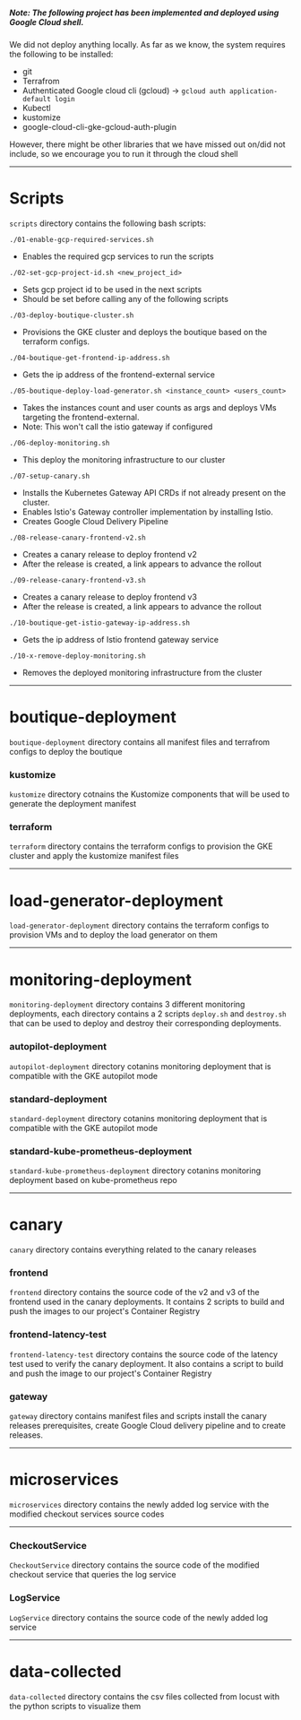  ##### Note: The following project has been implemented and deployed using Google Cloud shell.
We did not deploy anything locally. As far as we know, the system requires the following to be installed:
- git
- Terrafrom
- Authenticated Google cloud cli (gcloud) -> ```gcloud auth application-default login```
- Kubectl
- kustomize
- google-cloud-cli-gke-gcloud-auth-plugin

However, there might be other libraries that we have missed out on/did not include, so we encourage you to run it through the cloud shell

---
# Scripts
```scripts``` directory contains the following bash scripts:

```./01-enable-gcp-required-services.sh```
- Enables the required gcp services to run the scripts

```./02-set-gcp-project-id.sh <new_project_id>```
- Sets gcp project id to be used in the next scripts
- Should be set before calling any of the following scripts


```./03-deploy-boutique-cluster.sh```
- Provisions the GKE cluster and deploys the boutique based on the terraform configs.

```./04-boutique-get-frontend-ip-address.sh```
- Gets the ip address of the frontend-external service

```./05-boutique-deploy-load-generator.sh <instance_count> <users_count>```
- Takes the instances count and user counts as args and deploys VMs targeting the frontend-external.
- Note: This won't call the istio gateway if configured

```./06-deploy-monitoring.sh```
- This deploy the monitoring infrastructure to our cluster

```./07-setup-canary.sh```
- Installs the Kubernetes Gateway API CRDs if not already present on the cluster.
- Enables Istio's Gateway controller implementation by installing Istio.
- Creates Google Cloud Delivery Pipeline 

```./08-release-canary-frontend-v2.sh```
- Creates a canary release to deploy frontend v2
- After the release is created, a link appears to advance the rollout

```./09-release-canary-frontend-v3.sh```
- Creates a canary release to deploy frontend v3
- After the release is created, a link appears to advance the rollout

```./10-boutique-get-istio-gateway-ip-address.sh```
- Gets the ip address of Istio frontend gateway service

```./10-x-remove-deploy-monitoring.sh```
- Removes the deployed monitoring infrastructure from the cluster

---
# boutique-deployment
```boutique-deployment``` directory contains all manifest files and terrafrom configs to deploy the boutique
### kustomize
```kustomize``` directory cotnains the Kustomize components that will be used to generate the deployment manifest
### terraform
```terraform``` directory contains the terraform configs to provision the GKE cluster and apply the kustomize manifest files

---

# load-generator-deployment
```load-generator-deployment``` directory contains the terraform configs to provision VMs and to deploy the load generator on them

---
# monitoring-deployment
```monitoring-deployment``` directory contains 3 different monitoring deployments, each directory contains a 2 scripts ```deploy.sh``` and ```destroy.sh``` that can be used to deploy and destroy their corresponding deployments.
### autopilot-deployment
```autopilot-deployment```  directory cotanins monitoring deployment that is compatible with the GKE autopilot mode
### standard-deployment
```standard-deployment``` directory cotanins monitoring deployment that is compatible with the GKE autopilot mode
### standard-kube-prometheus-deployment
```standard-kube-prometheus-deployment``` directory cotanins monitoring deployment based on kube-prometheus repo

---
# canary
```canary``` directory contains everything related to the canary releases
### frontend
```frontend``` directory contains the source code of the v2 and v3 of the frontend used in the canary deployments. It contains 2 scripts to build and push the images to our project's Container Registry
### frontend-latency-test
```frontend-latency-test``` directory contains the source code of the latency test used to verify the canary deployment. It also contains a script to build and push the image to our project's Container Registry 
### gateway
```gateway``` directory contains manifest files and scripts install the canary releases prerequisites, create Google Cloud delivery pipeline and to create releases.

---
# microservices
```microservices``` directory contains the newly added log service with the modified checkout services source codes

---
### CheckoutService
```CheckoutService``` directory contains the source code of the modified checkout service that queries the log service
### LogService
```LogService``` directory contains the source code of the newly added log service

---
# data-collected
```data-collected``` directory contains the csv files collected from locust with the python scripts to visualize them

